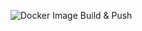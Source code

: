 ![Docker Image Build & Push](https://github.com/renwu-cool/docker-dev/workflows/Docker%20Image%20CI/badge.svg)
